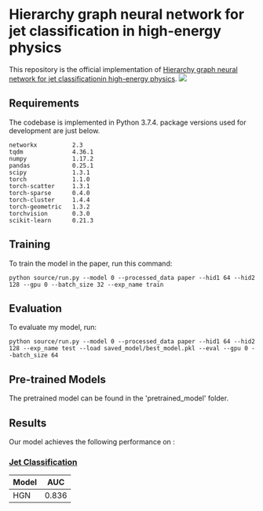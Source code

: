 
# Hierarchy graph neural network for jet classification in high-energy physics

This repository is the official implementation of [Hierarchy graph neural network for jet classificationin high-energy physics](https://arxiv.org/abs/2030.12345). 
![](https://github.com/pyli0628/DeRetro/blob/master/fig/overview.PNG)


## Requirements

The codebase is implemented in Python 3.7.4. package versions used for development are just below.
```
networkx          2.3
tqdm              4.36.1
numpy             1.17.2
pandas            0.25.1
scipy             1.3.1
torch             1.1.0
torch-scatter     1.3.1
torch-sparse      0.4.0
torch-cluster     1.4.4
torch-geometric   1.3.2
torchvision       0.3.0
scikit-learn      0.21.3
```

## Training

To train the model in the paper, run this command:

```train
python source/run.py --model 0 --processed_data paper --hid1 64 --hid2 128 --gpu 0 --batch_size 32 --exp_name train
```

## Evaluation

To evaluate my model, run:

```eval
python source/run.py --model 0 --processed_data paper --hid1 64 --hid2 128 --exp_name test --load saved_model/best_model.pkl --eval --gpu 0 --batch_size 64
```


## Pre-trained Models

The pretrained model can be found in the 'pretrained_model' folder.

## Results

Our model achieves the following performance on :

### [Jet Classification](https://www.biendata.com/competition/jet/data/)

| Model        | AUC  | 
| ------------------ |---------------- | 
|HGN  |    0.836         |    

